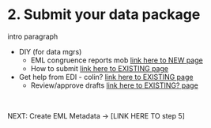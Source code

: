 # 2. Submit your data package
intro paragraph

- DIY (for data mgrs) 
    - EML congruence reports mob [link here to NEW page]()
    - How to submit [link here to EXISTING page]()
- Get help from EDI - colin? [link here to EXISTING page]()
    - Review/approve drafts [link here to EXISTING? page]()

    
 

NEXT: Create EML Metadata -> [LINK HERE TO step 5]
<!-- to be added:

-->
